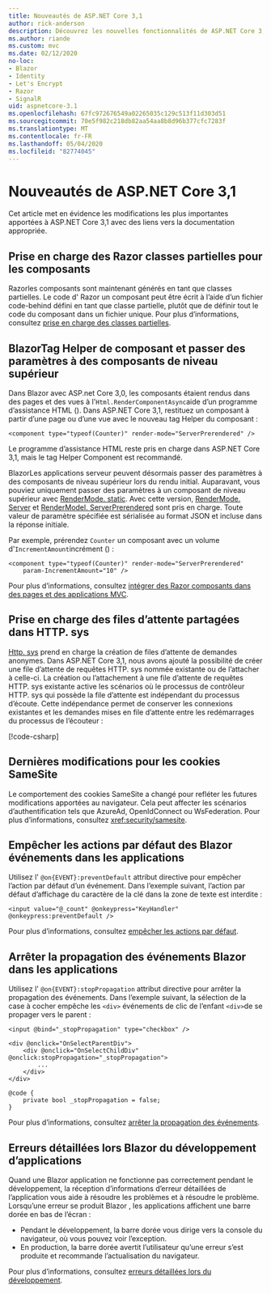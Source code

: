 ```yaml
---
title: Nouveautés de ASP.NET Core 3,1
author: rick-anderson
description: Découvrez les nouvelles fonctionnalités de ASP.NET Core 3,1.
ms.author: riande
ms.custom: mvc
ms.date: 02/12/2020
no-loc:
- Blazor
- Identity
- Let's Encrypt
- Razor
- SignalR
uid: aspnetcore-3.1
ms.openlocfilehash: 67fc972676549a02265035c129c513f11d303d51
ms.sourcegitcommit: 70e5f982c218db82aa54aa8b8d96b377cfc7283f
ms.translationtype: MT
ms.contentlocale: fr-FR
ms.lasthandoff: 05/04/2020
ms.locfileid: "82774045"
---
```

# <a name="whats-new-in-aspnet-core-31"></a>Nouveautés de ASP.NET Core 3,1

Cet article met en évidence les modifications les plus importantes apportées à ASP.NET Core 3,1 avec des liens vers la documentation appropriée.

## <a name="partial-class-support-for-razor-components"></a>Prise en charge des Razor classes partielles pour les composants

Razorles composants sont maintenant générés en tant que classes partielles. Le code d' Razor un composant peut être écrit à l’aide d’un fichier code-behind défini en tant que classe partielle, plutôt que de définir tout le code du composant dans un fichier unique. Pour plus d’informations, consultez [prise en charge des classes partielles](xref:blazor/components#partial-class-support).

## <a name="blazor-component-tag-helper-and-pass-parameters-to-top-level-components"></a>BlazorTag Helper de composant et passer des paramètres à des composants de niveau supérieur

Dans Blazor avec ASP.net Core 3,0, les composants étaient rendus dans des pages et des vues à l'`Html.RenderComponentAsync`aide d’un programme d’assistance HTML (). Dans ASP.NET Core 3,1, restituez un composant à partir d’une page ou d’une vue avec le nouveau tag Helper du composant :

```cshtml
<component type="typeof(Counter)" render-mode="ServerPrerendered" />
```

Le programme d’assistance HTML reste pris en charge dans ASP.NET Core 3,1, mais le tag Helper Component est recommandé.

BlazorLes applications serveur peuvent désormais passer des paramètres à des composants de niveau supérieur lors du rendu initial. Auparavant, vous pouviez uniquement passer des paramètres à un composant de niveau supérieur avec [RenderMode. static](xref:Microsoft.AspNetCore.Mvc.Rendering.RenderMode.Static). Avec cette version, [RenderMode. Server](xref:Microsoft.AspNetCore.Mvc.Rendering.RenderMode.Server) et [RenderModel. ServerPrerendered](xref:Microsoft.AspNetCore.Mvc.Rendering.RenderMode.ServerPrerendered) sont pris en charge. Toute valeur de paramètre spécifiée est sérialisée au format JSON et incluse dans la réponse initiale.

Par exemple, prérendez `Counter` un composant avec un volume d'`IncrementAmount`incrément () :

```cshtml
<component type="typeof(Counter)" render-mode="ServerPrerendered" 
    param-IncrementAmount="10" />
```

Pour plus d’informations, consultez [intégrer des Razor composants dans des pages et des applications MVC](xref:blazor/integrate-components).

## <a name="support-for-shared-queues-in-httpsys"></a>Prise en charge des files d’attente partagées dans HTTP. sys

[Http. sys](xref:fundamentals/servers/httpsys) prend en charge la création de files d’attente de demandes anonymes. Dans ASP.NET Core 3,1, nous avons ajouté la possibilité de créer une file d’attente de requêtes HTTP. sys nommée existante ou de l’attacher à celle-ci. La création ou l’attachement à une file d’attente de requêtes HTTP. sys existante active les scénarios où le processus de contrôleur HTTP. sys qui possède la file d’attente est indépendant du processus d’écoute. Cette indépendance permet de conserver les connexions existantes et les demandes mises en file d’attente entre les redémarrages du processus de l’écouteur :

[!code-csharp[](sample/Program.cs?name=snippet)]

## <a name="breaking-changes-for-samesite-cookies"></a>Dernières modifications pour les cookies SameSite

Le comportement des cookies SameSite a changé pour refléter les futures modifications apportées au navigateur. Cela peut affecter les scénarios d’authentification tels que AzureAd, OpenIdConnect ou WsFederation. Pour plus d’informations, consultez <xref:security/samesite>.

## <a name="prevent-default-actions-for-events-in-blazor-apps"></a>Empêcher les actions par défaut des Blazor événements dans les applications

Utilisez l' `@on{EVENT}:preventDefault` attribut directive pour empêcher l’action par défaut d’un événement. Dans l’exemple suivant, l’action par défaut d’affichage du caractère de la clé dans la zone de texte est interdite :

```razor
<input value="@_count" @onkeypress="KeyHandler" @onkeypress:preventDefault />
```

Pour plus d’informations, consultez [empêcher les actions par défaut](xref:blazor/event-handling#prevent-default-actions).

## <a name="stop-event-propagation-in-blazor-apps"></a>Arrêter la propagation des événements Blazor dans les applications

Utilisez l' `@on{EVENT}:stopPropagation` attribut directive pour arrêter la propagation des événements. Dans l’exemple suivant, la sélection de la case à cocher empêche les `<div>` événements de clic de l’enfant `<div>`de se propager vers le parent :

```razor
<input @bind="_stopPropagation" type="checkbox" />

<div @onclick="OnSelectParentDiv">
    <div @onclick="OnSelectChildDiv" @onclick:stopPropagation="_stopPropagation">
        ...
    </div>
</div>

@code {
    private bool _stopPropagation = false;
}
```

Pour plus d’informations, consultez [arrêter la propagation des événements](xref:blazor/event-handling#stop-event-propagation).

## <a name="detailed-errors-during-blazor-app-development"></a>Erreurs détaillées lors Blazor du développement d’applications

Quand une Blazor application ne fonctionne pas correctement pendant le développement, la réception d’informations d’erreur détaillées de l’application vous aide à résoudre les problèmes et à résoudre le problème. Lorsqu’une erreur se produit Blazor , les applications affichent une barre dorée en bas de l’écran :

* Pendant le développement, la barre dorée vous dirige vers la console du navigateur, où vous pouvez voir l’exception.
* En production, la barre dorée avertit l’utilisateur qu’une erreur s’est produite et recommande l’actualisation du navigateur.

Pour plus d’informations, consultez [erreurs détaillées lors du développement](xref:blazor/handle-errors#detailed-errors-during-development).
